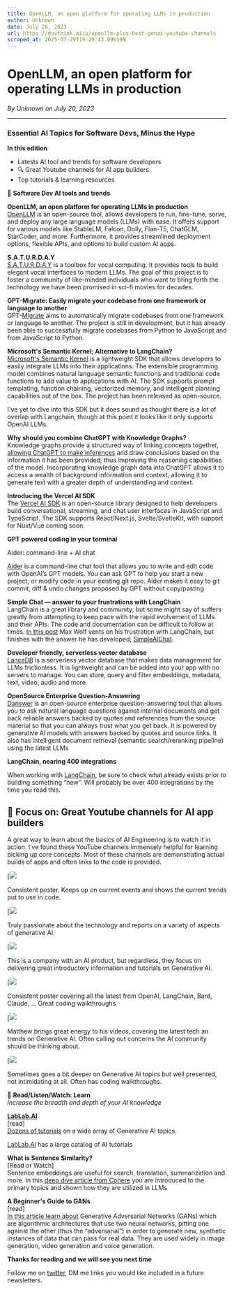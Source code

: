 ```yaml
---
title: OpenLLM, an open platform for operating LLMs in production
author: Unknown
date: July 20, 2023
url: https://devthink.ai/p/openllm-plus-best-genai-youtube-channels
scraped_at: 2025-07-29T19:29:43.096599
---
```


# OpenLLM, an open platform for operating LLMs in production

*By Unknown on July 20, 2023*

---

### **Essential AI Topics for Software Devs,** **Minus the Hype**

**In this edition**

- Latests AI tool and trends for software developers
- 🔍️ Great Youtube channels for AI app builders
- Top tutorials & learning resources

🧰 **Software Dev AI tools and trends**

**OpenLLM, an open platform for operating LLMs in production**  
[OpenLLM]("https://github.com/bentoml/OpenLLM") is an open-source tool, allows developers to run, fine-tune, serve, and deploy any large language models (LLMs) with ease. It offers support for various models like StableLM, Falcon, Dolly, Flan-T5, ChatGLM, StarCoder, and more. Furthermore, it provides streamlined deployment options, flexible APIs, and options to build custom AI apps.

**S.A.T.U.R.D.A.Y**  
[S.A.T.U.R.D.A.Y]("https://github.com/GRVYDEV/S.A.T.U.R.D.A.Y") is a toolbox for vocal computing. It provides tools to build elegant vocal interfaces to modern LLMs. The goal of this project is to foster a community of like-minded individuals who want to bring forth the technology we have been promised in sci-fi movies for decades.

**GPT-Migrate: Easily migrate your codebase from one framework or language to another**  
GPT-[Migrate]("https://github.com/0xpayne/gpt-migrate") aims to automatically migrate codebases from one framework or language to another. The project is still in development, but it has already been able to successfully migrate codebases from Python to JavaScript and from JavaScript to Python.

**Microsoft's Semantic Kernel; Alternative to LangChain?**   
[Microsoft's Semantic Kernel]("https://github.com/microsoft/semantic-kernel") is a lightweight SDK that allows developers to easily integrate LLMs into their applications. The extensible programming model combines natural language semantic functions and traditional code functions to add value to applications with AI. The SDK supports prompt templating, function chaining, vectorized memory, and intelligent planning capabilities out of the box. The project has been released as open-source.

I've yet to dive into this SDK but it does sound as thought there is a lot of overlap with Langchain, though at this point it looks like it only supports OpenAI LLMs.

**Why should you combine ChatGPT with Knowledge Graphs?**  
Knowledge graphs provide a structured way of linking concepts together, [allowing ChatGPT to make inferences]("https://mlabonne.github.io/blog/posts/Article_Improve_ChatGPT_with_Knowledge_Graphs.html") and draw conclusions based on the information it has been provided, thus improving the reasoning capabilities of the model. Incorporating knowledge graph data into ChatGPT allows it to access a wealth of background information and context, allowing it to generate text with a greater depth of understanding and context.

**Introducing the Vercel AI SDK**  
The [Vercel AI SDK]("https://vercel.com/blog/introducing-the-vercel-ai-sdk") is an open-source library designed to help developers build conversational, streaming, and chat user interfaces in JavaScript and TypeScript. The SDK supports React/Next.js, Svelte/SvelteKit, with support for Nuxt/Vue coming soon.

**GPT powered coding in your terminal**



Aider: command-line + AI chat

[Aider]("https://aider.chat/") is a command-line chat tool that allows you to write and edit code with OpenAI’s GPT models. You can ask GPT to help you start a new project, or modify code in your existing git repo. Aider makes it easy to git commit, diff & undo changes proposed by GPT without copy/pasting

**Simple Chat — answer to your frustrations with LangChain**  
LangChain is a great library and community, but some might say of suffers greatly from attempting to keep pace with the rapid evolvement of LLMs and their APIs. The code and documentation can be difficult to follow at times. [In this post]("https://minimaxir.com/2023/07/langchain-problem/") Max Wolf vents on his frustration with LangChain, but finishes with the answer he has developed; [SimpleAIChat](https://github.com/minimaxir/simpleaichat"https://github.com/minimaxir/simpleaichat").

**Developer friendly, serverless vector database**  
[LanceDB]("https://lancedb.com/") is a serverless vector database that makes data management for LLMs frictionless. It is lightweight and can be added into your app with no servers to manage. You can store, query and filter embeddings, metadata, text, video, audio and more

**OpenSource Enterprise Question-Answering**  
[Danswer]("https://github.com/danswer-ai/danswer") is an open-source enterprise question-answering tool that allows you to ask natural language questions against internal documents and get back reliable answers backed by quotes and references from the source material so that you can always trust what you get back. It is powered by generative AI models with answers backed by quotes and source links. It also has intelligent document retrieval (semantic search/reranking pipeline) using the latest LLMs

**LangChain, nearing 400 integrations**



When working with [LangChain]("https://integrations.langchain.com/"), be sure to check what already exists prior to building something “new”. Will probably be over 400 integrations by the time you read this.

## 🔎 Focus on: Great Youtube channels for AI app builders

A great way to learn about the basics of AI Engineering is to watch it in action. I’ve found these YouTube channels immensely helpful for learning picking up core concepts. Most of these channels are demonstrating actual builds of apps and often links to the code is provided.

[![]("https://www.youtube.com/@engineerprompt")

Consistent poster. Keeps up on current events and shows the current trends put to use in code.

[![]("https://www.youtube.com/@SophiaYangDS")

Truly passionate about the technology and reports on a variety of aspects of generative AI.

[![]("https://www.youtube.com/@AssemblyAI")

This is a company with an AI product, but regardless, they focus on delivering great introductory information and tutorials on Generative AI.

[![]("https://www.youtube.com/@samwitteveenai")

Consistent poster covering all the latest from OpenAI, LangChain, Bard, Claude, … Great coding walkthroughs

[![]("https://www.youtube.com/@matthew_berman")

Matthew brings great energy to his videos, covering the latest tech an trends on Generative AI. Often calling out concerns the AI community should be thinking about.

[![]("https://www.youtube.com/@jamesbriggs")

Sometimes goes a bit deeper on Generative AI topics but well presented, not intimidating at all. Often has coding walkthroughs.

🏫 **Read/Listen/Watch: Learn**  
*Increase the breadth and depth of your AI knowledge*

[**LabLab.AI**]("http://LabLab.AI")  
[read]  
[Dozens of tutorials]("https://lablab.ai/t") on a wide array of Generative AI topics.



[LabLab.AI]("http://LabLab.AI") has a large catalog of AI tutorials

**What is Sentence Similarity?**  
[Read or Watch]  
Sentence embeddings are useful for search, translation, summarization and more. In this [deep dive article from Cohere]("https://txt.cohere.com/what-is-similarity-between-sentences/") you are introduced to the primary topics and shown how they are utilized in LLMs

**A Beginner's Guide to GANs**  
[read]  
[In this article learn about]("https://wiki.pathmind.com/generative-adversarial-network-gan") Generative Adversarial Networks (GANs) which are algorithmic architectures that use two neural networks, pitting one against the other (thus the “adversarial”) in order to generate new, synthetic instances of data that can pass for real data. They are used widely in image generation, video generation and voice generation.

**Thanks for reading and we will see you next time**

Follow me on [twitter]("https://twitter.com/devthinkai"), DM me links you would like included in a future newsletters.
